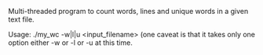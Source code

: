 Multi-threaded program to count words, lines and unique words in a given text file.

Usage: ./my_wc -w|l|u <input_filename> (one caveat is that it takes only one option either -w or -l or -u at this time.
